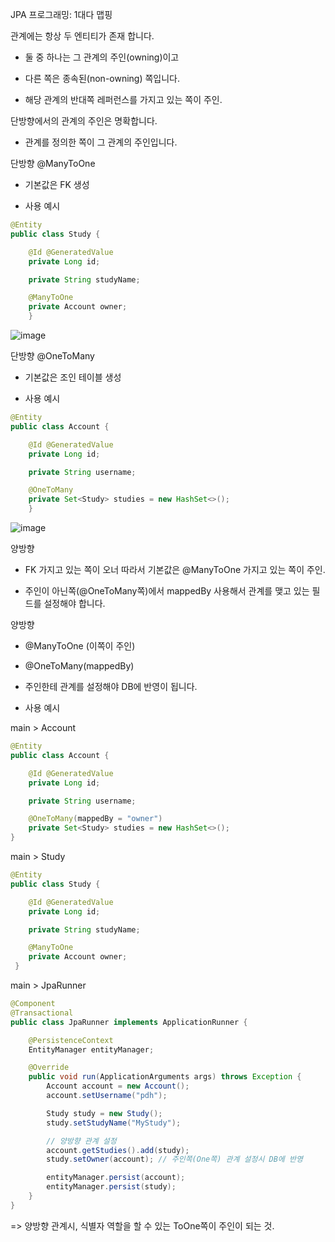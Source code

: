 JPA 프로그래밍: 1대다 맵핑

관계에는 항상 두 엔티티가 존재 합니다.

- 둘 중 하나는 그 관계의 주인(owning)이고

- 다른 쪽은 종속된(non-owning) 쪽입니다.

- 해당 관계의 반대쪽 레퍼런스를 가지고 있는 쪽이 주인.

단방향에서의 관계의 주인은 명확합니다.

- 관계를 정의한 쪽이 그 관계의 주인입니다. 

단방향 @ManyToOne

- 기본값은 FK 생성 

- 사용 예시


```java
@Entity
public class Study {

    @Id @GeneratedValue
    private Long id;

    private String studyName;

    @ManyToOne
    private Account owner;
    }
```

![image](https://user-images.githubusercontent.com/82703938/116804814-d7281000-ab5c-11eb-8fb5-dda851a118dd.png)


단방향 @OneToMany

- 기본값은 조인 테이블 생성

- 사용 예시

```java
@Entity
public class Account {

    @Id @GeneratedValue
    private Long id;

    private String username;

    @OneToMany
    private Set<Study> studies = new HashSet<>();
    }
```

![image](https://user-images.githubusercontent.com/82703938/116804917-bad8a300-ab5d-11eb-8866-f9ad9ecaaa40.png)


양방향

- FK 가지고 있는 쪽이 오너 따라서 기본값은 @ManyToOne 가지고 있는 쪽이 주인.

- 주인이 아닌쪽(@OneToMany쪽)에서 mappedBy 사용해서 관계를 맺고 있는 필드를 설정해야 합니다.

양방향

- @ManyToOne (이쪽이 주인)

- @OneToMany(mappedBy)

- 주인한테 관계를 설정해야 DB에 반영이 됩니다.

- 사용 예시

main > Account

```java
@Entity
public class Account {

    @Id @GeneratedValue
    private Long id;

    private String username;

    @OneToMany(mappedBy = "owner") 
    private Set<Study> studies = new HashSet<>();
}
```

main > Study

```java
@Entity
public class Study {

    @Id @GeneratedValue
    private Long id;

    private String studyName;

    @ManyToOne
    private Account owner;
 }
```

main > JpaRunner

```java
@Component
@Transactional
public class JpaRunner implements ApplicationRunner {

    @PersistenceContext
    EntityManager entityManager;

    @Override
    public void run(ApplicationArguments args) throws Exception {
        Account account = new Account();
        account.setUsername("pdh");

        Study study = new Study();
        study.setStudyName("MyStudy");

        // 양방향 관계 설정
        account.getStudies().add(study);
        study.setOwner(account); // 주인쪽(One쪽) 관계 설정시 DB에 반영

        entityManager.persist(account);
        entityManager.persist(study);
    }
}
```

=> 양방향 관계시, 식별자 역할을 할 수 있는 ToOne쪽이 주인이 되는 것.